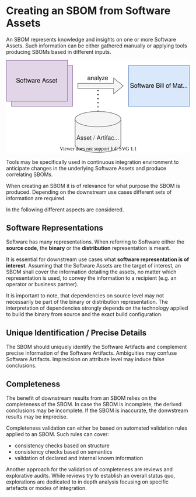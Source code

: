 # Creating an SBOM from Software Assets

An SBOM represents knowledge and insights on one or more Software Assets. 
Such information can be either gathered manually or applying tools producing 
SBOMs based in different inputs.

![SBOM created from Software Assets](figures/01-asset-to-sbom.svg)

Tools may be specifically used in continuous integration environment to anticipate
changes in the underlying Software Assets and produce correlating SBOMs.

When creating an SBOM it is of relevance for what purpose the SBOM is 
produced. Depending on the downstream use cases different sets of information are
required.

In the following different aspects are considered.

## Software Representations

Software has many representations. When referring to Software either the **source 
code**, the **binary** or the **distribution** representation is meant.

It is essential for downstream use cases what **software representation is of 
interest**. Assuming that the Software Assets are the target of interest, an SBOM shall 
cover the information detailing the assets, no matter which representation is used,
to convey the information to a recipient (e.g. an operator or business partner).

It is important to note, that dependencies on source level may not necessarily be
part of the binary or distribution representation. The interpretation of dependencies 
strongly depends on the technology applied to build the binary from source and
the exact build configuration.

## Unique Identification / Precise Details

The SBOM should uniquely identify the Software Artifacts and complement 
precise information of the Software Artifacts. Ambiguities may confuse 
Software Artifacts. Imprecision on attribute level may induce false 
conclusions.

## Completeness

The benefit of downstream results from an SBOM relies on the completeness of the SBOM.
In case the SBOM is incomplete, the derived conclusions may be incomplete. If the SBOM
is inaccurate, the donwstream results may be imprecise.

Completeness validation can either be based on automated validation rules applied to an SBOM. Such rules can cover:
* consistency checks based on structure 
* consistency checks based on semantics
* validation of declared and internal known information

Another approach for the validation of completeness are reviews and explorative audits. While reviews try to establish
an overall status quo, explorations are dedicated to in depth analysis focusing on specific artefacts or modes of 
integration.  
